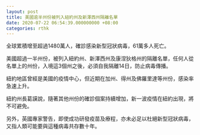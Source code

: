 ```yaml
---
layout: post
title: 美國逾半州份被列入紐約州及新澤西州隔離名單
date: 2020-07-22 06:54:39.000000000 +08:00
categories: rthk
---
```


全球累積增至超過1480萬人，確診感染新型冠狀病毒，61萬多人死亡。

美國超過一半州份，被列入紐約州、新澤西州及康涅狄格州的隔離名單，任何人從名單上的州份，入境這3個州之後，必須自我隔離14日，防止病毒傳播。

紐約地區曾經是美國的疫情中心，但近期在加州、得州及佛羅里達等州份，感染率急速上升。

紐約州長葛謨說，隨著其他州份的確診個案持續增加，新一波疫情在紐約出現，將不可避免。

另外，英國專家警告，即使成功研發疫苗及療程，亦未必足以杜絕新型冠狀病毒，又指人類可能要與這種病毒共存數十年。
